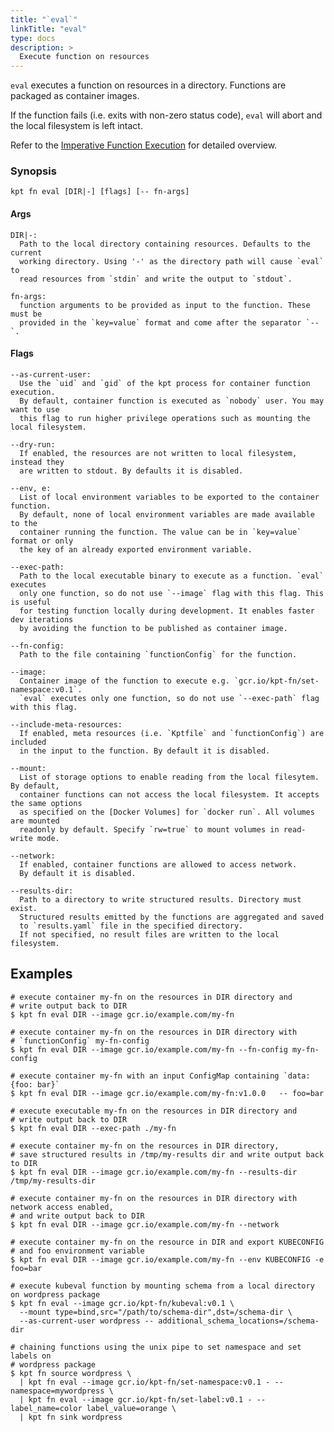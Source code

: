 ```yaml
---
title: "`eval`"
linkTitle: "eval"
type: docs
description: >
  Execute function on resources
---
```


<!--mdtogo:Short
    Execute function on resources
-->

`eval` executes a function on resources in a directory. Functions are packaged
as container images.

If the function fails (i.e. exits with non-zero status code), `eval` will
abort and the local filesystem is left intact.

Refer to the [Imperative Function Execution] for detailed overview.

### Synopsis

<!--mdtogo:Long-->

```shell
kpt fn eval [DIR|-] [flags] [-- fn-args]
```

#### Args

```shell
DIR|-:
  Path to the local directory containing resources. Defaults to the current
  working directory. Using '-' as the directory path will cause `eval` to
  read resources from `stdin` and write the output to `stdout`.
```

```shell
fn-args:
  function arguments to be provided as input to the function. These must be
  provided in the `key=value` format and come after the separator `--`.
```

#### Flags

```shell
--as-current-user:
  Use the `uid` and `gid` of the kpt process for container function execution.
  By default, container function is executed as `nobody` user. You may want to use
  this flag to run higher privilege operations such as mounting the local filesystem.

--dry-run:
  If enabled, the resources are not written to local filesystem, instead they
  are written to stdout. By defaults it is disabled.
  
--env, e:
  List of local environment variables to be exported to the container function.
  By default, none of local environment variables are made available to the
  container running the function. The value can be in `key=value` format or only
  the key of an already exported environment variable.

--exec-path:
  Path to the local executable binary to execute as a function. `eval` executes
  only one function, so do not use `--image` flag with this flag. This is useful
  for testing function locally during development. It enables faster dev iterations
  by avoiding the function to be published as container image.
  
--fn-config:
  Path to the file containing `functionConfig` for the function.

--image:
  Container image of the function to execute e.g. `gcr.io/kpt-fn/set-namespace:v0.1`.
  `eval` executes only one function, so do not use `--exec-path` flag with this flag.

--include-meta-resources:
  If enabled, meta resources (i.e. `Kptfile` and `functionConfig`) are included
  in the input to the function. By default it is disabled.

--mount:
  List of storage options to enable reading from the local filesytem. By default,
  container functions can not access the local filesystem. It accepts the same options
  as specified on the [Docker Volumes] for `docker run`. All volumes are mounted
  readonly by default. Specify `rw=true` to mount volumes in read-write mode.

--network:
  If enabled, container functions are allowed to access network.
  By default it is disabled.

--results-dir:
  Path to a directory to write structured results. Directory must exist.
  Structured results emitted by the functions are aggregated and saved
  to `results.yaml` file in the specified directory.
  If not specified, no result files are written to the local filesystem.
```

<!--mdtogo-->

## Examples
<!--mdtogo:Examples-->

```shell
# execute container my-fn on the resources in DIR directory and
# write output back to DIR
$ kpt fn eval DIR --image gcr.io/example.com/my-fn  
```

```shell
# execute container my-fn on the resources in DIR directory with
# `functionConfig` my-fn-config
$ kpt fn eval DIR --image gcr.io/example.com/my-fn --fn-config my-fn-config  
```

```shell
# execute container my-fn with an input ConfigMap containing `data: {foo: bar}`
$ kpt fn eval DIR --image gcr.io/example.com/my-fn:v1.0.0   -- foo=bar
```

```shell
# execute executable my-fn on the resources in DIR directory and
# write output back to DIR
$ kpt fn eval DIR --exec-path ./my-fn  
```

```shell
# execute container my-fn on the resources in DIR directory,
# save structured results in /tmp/my-results dir and write output back to DIR
$ kpt fn eval DIR --image gcr.io/example.com/my-fn --results-dir /tmp/my-results-dir  
```

```shell
# execute container my-fn on the resources in DIR directory with network access enabled,
# and write output back to DIR
$ kpt fn eval DIR --image gcr.io/example.com/my-fn --network 
```

```shell
# execute container my-fn on the resource in DIR and export KUBECONFIG
# and foo environment variable
$ kpt fn eval DIR --image gcr.io/example.com/my-fn --env KUBECONFIG -e foo=bar  
```

```shell
# execute kubeval function by mounting schema from a local directory on wordpress package
$ kpt fn eval --image gcr.io/kpt-fn/kubeval:v0.1 \
  --mount type=bind,src="/path/to/schema-dir",dst=/schema-dir \
  --as-current-user wordpress -- additional_schema_locations=/schema-dir
```

```shell
# chaining functions using the unix pipe to set namespace and set labels on
# wordpress package
$ kpt fn source wordpress \
  | kpt fn eval --image gcr.io/kpt-fn/set-namespace:v0.1 - -- namespace=mywordpress \
  | kpt fn eval --image gcr.io/kpt-fn/set-label:v0.1 - -- label_name=color label_value=orange \
  | kpt fn sink wordpress
```
<!--mdtogo-->

[docker volumes]: https://docs.docker.com/storage/volumes/
[Imperative Function Execution]: /book/04-using-functions/02-imperative-function-execution